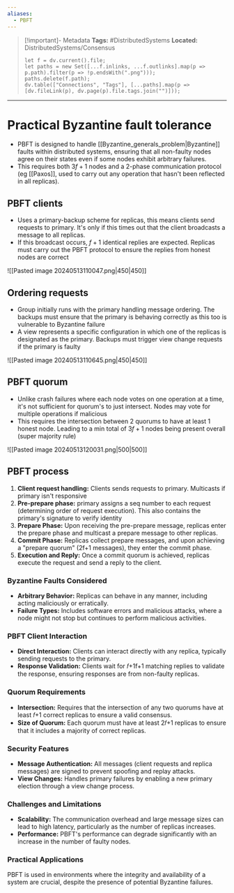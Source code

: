 ```yaml
---
aliases:
  - PBFT
---
```


> [!important]- Metadata
> **Tags:** #DistributedSystems 
> **Located:** DistributedSystems/Consensus
> ```dataviewjs
> let f = dv.current().file;
> let paths = new Set([...f.inlinks, ...f.outlinks].map(p => p.path).filter(p => !p.endsWith(".png")));
> paths.delete(f.path);
> dv.table(["Connections", "Tags"], [...paths].map(p => [dv.fileLink(p), dv.page(p).file.tags.join("")]));
> ```

___
# Practical Byzantine fault tolerance
- PBFT is designed to handle [[Byzantine_generals_problem|Byzantine]] faults within distributed systems, ensuring that all non-faulty nodes agree on their states even if some nodes exhibit arbitrary failures.
- This requires both $3f +1$ nodes and a 2-phase communication protocol (eg [[Paxos]], used to carry out any operation that hasn't been reflected in all replicas). 
## PBFT clients
- Uses a primary-backup scheme for replicas, this means clients send requests to primary. It's only if this times out that the client broadcasts a message to all replicas.
- If this broadcast occurs, $f+1$ identical replies are expected. Replicas must carry out the PBFT protocol to ensure the replies from honest nodes are correct 

![[Pasted image 20240513110047.png|450|450]]

## Ordering requests
- Group initially runs with the primary handling message ordering. The backups must ensure that the primary is behaving correctly as this too is vulnerable to Byzantine failure 
- A view represents a specific configuration in which one of the replicas is designated as the primary. Backups must trigger view change requests if the primary is faulty


![[Pasted image 20240513110645.png|450|450]]

## PBFT quorum
- Unlike crash failures where each node votes on one operation at a time, it's not sufficient for quorum's to just intersect. Nodes may vote for multiple operations if malicious 
- This requires the intersection between 2 quorums to have at least 1 honest node. Leading to a min total of $3f+1$ nodes being present overall (super majority rule)

![[Pasted image 20240513120031.png|500|500]]
## PBFT process
1. **Client request handling:** Clients sends requests to primary. Multicasts if primary isn't responsive
3. **Pre-prepare phase:** primary assigns a seq number to each request (determining order of request execution). This also contains the primary's signature to verify identity 
4. **Prepare Phase:** Upon receiving the pre-prepare message, replicas enter the prepare phase and multicast a prepare message to other replicas.
5. **Commit Phase:** Replicas collect prepare messages, and upon achieving a "prepare quorum" (2f+1 messages), they enter the commit phase.
6. **Execution and Reply:** Once a commit quorum is achieved, replicas execute the request and send a reply to the client.

### Byzantine Faults Considered
- **Arbitrary Behavior:** Replicas can behave in any manner, including acting maliciously or erratically.
- **Failure Types:** Includes software errors and malicious attacks, where a node might not stop but continues to perform malicious activities.

### PBFT Client Interaction
- **Direct Interaction:** Clients can interact directly with any replica, typically sending requests to the primary.
- **Response Validation:** Clients wait for 𝑓+1f+1 matching replies to validate the response, ensuring responses are from non-faulty replicas.

### Quorum Requirements
- **Intersection:** Requires that the intersection of any two quorums have at least 𝑓+1 correct replicas to ensure a valid consensus.
- **Size of Quorum:** Each quorum must have at least 2𝑓+1 replicas to ensure that it includes a majority of correct replicas.

### Security Features
- **Message Authentication:** All messages (client requests and replica messages) are signed to prevent spoofing and replay attacks.
- **View Changes:** Handles primary failures by enabling a new primary election through a view change process.
### Challenges and Limitations
- **Scalability:** The communication overhead and large message sizes can lead to high latency, particularly as the number of replicas increases.
- **Performance:** PBFT's performance can degrade significantly with an increase in the number of faulty nodes.

### Practical Applications
PBFT is used in environments where the integrity and availability of a system are crucial, despite the presence of potential Byzantine failures.
